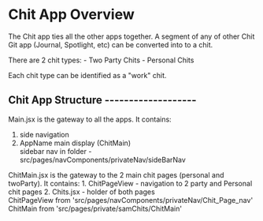 

#  Chit App Overview
 
 The Chit app ties all the other apps together.  A segment of any of  other Chit Git app (Journal, Spotlight, etc) can be converted into to a chit.
<p>
There are 2 chit types:
 - Two Party Chits
 - Personal Chits
<p>
Each chit type can be identified as a "work" chit.  



##   Chit App Structure -------------------
<p>
<p>


Main.jsx
   is the gateway to all the apps.  It contains:
  1.  side navigation 
  2.  AppName main display (ChitMain)
<br> sidebar nav in folder - src/pages/navComponents/privateNav/sideBarNav<br>

<p>
ChitMain.jsx
   is the gateway to the 2 main chit pages (personal and twoParty).  It contains:
  1.  ChitPageView - navigation to 2 party and Personal chit pages
  2.  Chits.jsx - holder of both pages

<br>
ChitPageView from 'src/pages/navComponents/privateNav/Chit_Page_nav'
ChitMain from 'src/pages/private/samChits/ChitMain'

